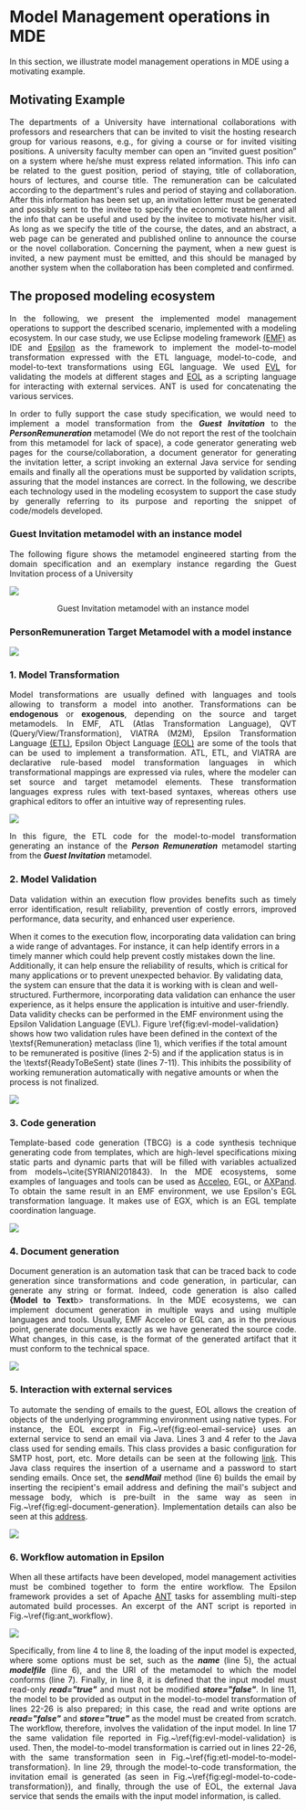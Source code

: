# Model Management operations in MDE

In this section, we illustrate model management operations in MDE using a motivating example.

## Motivating Example

<p align="justify">
The departments of a University have international collaborations with professors and researchers that can be invited to visit the hosting research group for various reasons, e.g., for giving a course or for invited visiting positions. A university faculty member can open an “invited guest position” on a system where he/she must express related information. This info can be related to the guest position, period of staying, title of collaboration, hours of lectures, and course title. The remuneration can be calculated according to the department's rules and period of staying and collaboration. After this information has been set up, an invitation letter must be generated and possibly sent to the invitee to specify the economic treatment and all the info that can be useful and used by the invitee to motivate his/her visit. 
As long as we specify the title of the course, the dates, and an abstract, a web page can be generated and published online to announce the course or the novel collaboration. Concerning the payment, when a new guest is invited, a new payment must be emitted, and this should be managed by another system when the collaboration  has been completed and confirmed.
</p>

## The proposed modeling ecosystem
<p align="justify">
In the following, we present the implemented model management operations to support the described scenario, implemented with a modeling ecosystem. In our case study, we use Eclipse modeling framework <a href="https://www.eclipse.org/modeling/emf/">(EMF)</a> as IDE and <a href="https://www.eclipse.org/epsilon/">Epsilon</a> as the framework to implement the model-to-model transformation expressed with the ETL language, model-to-code, and model-to-text transformations using EGL language. We used <a href="https://www.eclipse.org/epsilon/doc/evl/">EVL</a> for validating the models at different stages and  <a href="https://www.eclipse.org/epsilon/doc/eol/">EOL</a> as a scripting language for interacting with external services. ANT is used for concatenating the various services.
</p>

<p align="justify">
In order to fully support the case study specification, we would need to implement a model transformation from the  <b><i>Guest Invitation</i></b> to the <b><i>PersonRemuneration</i></b> metamodel (We do not report the rest of the toolchain from this metamodel for lack of space), a code generator generating web pages for the course/collaboration, a document generator for generating the invitation letter, a script invoking an external Java service for sending emails and finally all the operations must be supported by validation scripts, assuring that the model instances are correct. In the following, we describe each technology used in the modeling ecosystem to support the case study by generally referring to its purpose and reporting the snippet of code/models developed. 
</p>

### Guest Invitation metamodel with an instance model
<p align="justify">The following figure shows the metamodel engineered starting from the domain specification and an exemplary instance regarding the Guest Invitation process of a University
</p>
<img src="https://github.com/gssi/emf_workflow_project/blob/main/figures/university_organization_metamodel.png" >
<p align="center"> Guest Invitation metamodel with an instance model</p>

### PersonRemuneration Target Metamodel with a model instance

<img src="https://github.com/gssi/emf_workflow_project/blob/main/figures/person_remuneration_metamodel.png" >

### 1. Model Transformation
<p align="justify">
Model transformations are usually defined with languages and tools allowing to transform a model into another. Transformations can be <b>endogenous</b> or <b>exogenous</b>, depending on the source and target metamodels. In EMF, ATL (Atlas Transformation Language), QVT (Query/View/Transformation), VIATRA (M2M), Epsilon Transformation Language <a href="https://www.eclipse.org/epsilon/doc/etl/">(ETL)</a>, Epsilon Object Language <a href="https://www.eclipse.org/epsilon/doc/eol/">(EOL)</a> are some of the tools that can be used to implement a transformation. ATL, ETL, and VIATRA are declarative rule-based model transformation languages in which transformational mappings are expressed via rules, where the modeler can set source and target metamodel elements. 
These transformation languages express rules with text-based syntaxes, whereas others use graphical editors to offer an intuitive way of representing rules.
</p>
<img src="https://github.com/gssi/emf_workflow_project/blob/main/figures/etl_guest2remuneration.png" >
<p align="justify">
In this figure, the ETL code for the model-to-model transformation generating an instance of the <b><i>Person Remuneration</i></b> metamodel starting from the <b><i>Guest Invitation</i></b> metamodel.
</p>

### 2. Model Validation
<p align="justify">
Data validation within an execution flow provides benefits such as timely error identification, result reliability, prevention of costly errors, improved performance, data security, and enhanced user experience. 

When it comes to the execution flow, incorporating data validation can bring a wide range of advantages. For instance, it can help identify errors in a timely manner which could help prevent costly mistakes down the line. Additionally, it can help ensure the reliability of results, which is critical for many applications or to prevent unexpected behavior. By validating data, the system can ensure that the data it is working with is clean and well-structured. Furthermore, incorporating data validation can enhance the user experience, as it helps ensure the application is intuitive and user-friendly.
Data validity checks can be performed in the EMF environment using the Epsilon Validation Language (EVL). Figure \ref{fig:evl-model-validation} shows how two validation rules have been defined in the context of the \textsf{Remuneration} metaclass (line 1), which  verifies if the total amount to be remunerated is positive  (lines 2-5) and if the application status is in the \textsf{ReadyToBeSent} state (lines 7-11). This inhibits the possibility of working remuneration automatically with negative amounts or when the process is not finalized.
</p>
<img src="https://github.com/gssi/emf_workflow_project/blob/main/figures/evl_validation.png" >

### 3. Code generation
<p align="justify">
Template-based code generation (TBCG) is a code synthesis technique generating code from templates, which are high-level specifications mixing static parts and dynamic parts that will be filled with variables actualized from models~\cite{SYRIANI201843}. In the MDE ecosystems, some examples of languages and tools can be used as <a href="https://www.eclipse.org/acceleo/">Acceleo</a>, EGL, or <a href="http://wiki.eclipse.org/Xpand">AXPand</a>.
To obtain the same result in an EMF environment, we use Epsilon's EGL transformation language. It makes use of EGX, which is an EGL template coordination language.
</p>
<img src="https://github.com/gssi/emf_workflow_project/blob/main/figures/egl_transformation_1.png" >

### 4. Document generation
<p align="justify">
Document generation is an automation task that can be traced back to code generation since transformations and code generation, in particular, can generate any string or format. Indeed, code generation is also called <b>{Model to Text</b>b> transformations. In the MDE ecosystems, we can implement document generation in multiple ways and using multiple languages and tools. Usually, EMF Acceleo or EGL can, as in the previous point, generate documents exactly as we have generated the source code. What changes, in this case, is the format of the generated artifact that it must conform to the technical space.
</p>
<img src="https://github.com/gssi/emf_workflow_project/blob/main/figures/egl_transformation_2.png" >

### 5. Interaction with external services
<p align="justify">
To automate the sending of emails to the guest, EOL allows the creation of objects of the underlying programming environment using native types.  For instance,  the EOL excerpt in Fig.~\ref{fig:eol-email-service}  uses an external service to send an email via Java. 
Lines 3 and 4 refer to the Java class used for sending emails.
This class provides a basic configuration for SMTP host, port, etc. More details can be seen at the following <a href="https://tinyurl.com/3mjmw5sn">link</a>. 
This Java class requires the insertion of a username and a password to start sending emails. Once set, the <b><i>sendMail</i></b> method (line 6) builds the email by inserting the recipient's email address and defining the mail's subject and message body, which is pre-built in the same way as seen in Fig.~\ref{fig:egl-document-generation}. Implementation details can also be seen at this <a href="https://tinyurl.com/3u84frah">address</a>.
</p>
<img src="https://github.com/gssi/emf_workflow_project/blob/main/figures/EOL_mail_service.png" >

### 6. Workflow automation in Epsilon
<p align="justify">
When all these artifacts have been developed, model management activities must be combined together to form the entire workflow. The Epsilon framework provides a set of Apache <a href="https://ant.apache.org/">ANT</a> tasks for assembling multi-step automated build processes. An excerpt of the ANT script is reported in Fig.~\ref{fig:ant_workflow}.
</p>
<img src="https://github.com/gssi/emf_workflow_project/blob/main/figures/ANT_workflow.png">
<p align="justify">
Specifically, from line 4 to line 8, the loading of the input model is expected, where some options must be set, such as the <b><i>name</i></b> (line 5), the actual <b><i>modelfile</i></b> (line 6), and the URI of the metamodel to which the model conforms (line 7). Finally, in line 8, it is defined that the input model must read-only <b><i>read="true"</i></b> and must not be modified <b><i>store="false"</i></b>.
In line 11, the model to be provided as output in the model-to-model transformation of lines 22-26 is also prepared; in this case, the read and write options are <b><i>read="false"</i></b> and <b><i>store="true"</i></b> as the model must be created from scratch.
The workflow, therefore, involves the validation of the input model. In line 17 the same validation file reported in Fig.~\ref{fig:evl-model-validation} is used.
Then, the model-to-model transformation is carried out in lines 22-26, with the same transformation seen in Fig.~\ref{fig:etl-model-to-model-transformation}.
In line 29, through the model-to-code transformation, the invitation email is generated (as seen in Fig.~\ref{fig:egl-model-to-code-transformation}), and finally, through the use of EOL, the external Java service that sends the emails with the input model information, is called.
</p>

